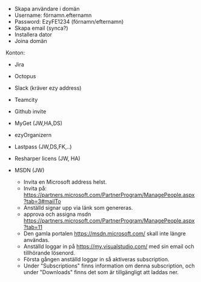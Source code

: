 * Skapa användare i domän
 * Username: förnamn.efternamn
 * Password: EzyFE1234 (förnamn/efternamn)
* Skapa email (synca?)
* Installera dator
 * Joina domän

Konton:
* Jira
* Octopus
* Slack (kräver ezy address)
* Teamcity
* Github invite 
* MyGet (JW,HA,DS)
* ezyOrganizern
* Lastpass (JW,DS,FK,..)
* Resharper licens (JW, HA)

* MSDN (JW)
   * Invita en Microsoft address helst.
   * Invita på: https://partners.microsoft.com/PartnerProgram/ManagePeople.aspx?tab=3#mailTo
   * Anställd signar upp via länk som genereras.
   * approva och assigna msdn https://partners.microsoft.com/PartnerProgram/ManagePeople.aspx?tab=11
   * Den gamla portalen https://msdn.microsoft.com/ skall inte längre användas.
   * Anställd loggar in på https://my.visualstudio.com/ med sin email och tillhörande lösenord.
   * Första gången anställd loggar in så aktiveras subscription.
   * Under "Subscriptions" finns information om denna subscription, och under "Downloads" finns det som är tillgängligt 
   att laddas ner.
